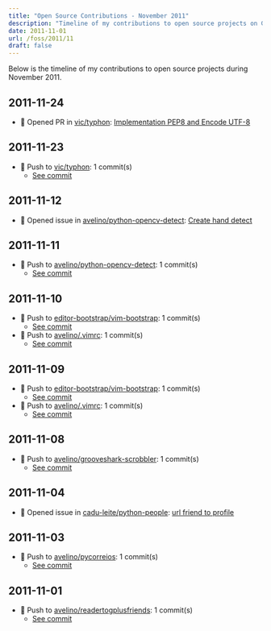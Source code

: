 ```yaml
---
title: "Open Source Contributions - November 2011"
description: "Timeline of my contributions to open source projects on GitHub during November 2011."
date: 2011-11-01
url: /foss/2011/11
draft: false
---
```


Below is the timeline of my contributions to open source projects during November 2011.

## 2011-11-24

- 🔀 Opened PR in [vic/typhon](https://github.com/vic/typhon): [Implementation PEP8 and Encode UTF-8](https://github.com/vic/typhon/pull/2)

## 2011-11-23

- 🔨 Push to [vic/typhon](https://github.com/vic/typhon): 1 commit(s)
  - [See commit](https://github.com/vic/typhon/commits/main/?author=avelino&since=2011-11-23&until=2011-11-23)

## 2011-11-12

- 🐛 Opened issue in [avelino/python-opencv-detect](https://github.com/avelino/python-opencv-detect): [Create hand detect](https://github.com/avelino/python-opencv-detect/issues/1)

## 2011-11-11

- 🔨 Push to [avelino/python-opencv-detect](https://github.com/avelino/python-opencv-detect): 1 commit(s)
  - [See commit](https://github.com/avelino/python-opencv-detect/commits/main/?author=avelino&since=2011-11-11&until=2011-11-11)

## 2011-11-10

- 🔨 Push to [editor-bootstrap/vim-bootstrap](https://github.com/editor-bootstrap/vim-bootstrap): 1 commit(s)
  - [See commit](https://github.com/editor-bootstrap/vim-bootstrap/commits/main/?author=avelino&since=2011-11-10&until=2011-11-10)
- 🔨 Push to [avelino/.vimrc](https://github.com/avelino/.vimrc): 1 commit(s)
  - [See commit](https://github.com/avelino/.vimrc/commits/main/?author=avelino&since=2011-11-10&until=2011-11-10)

## 2011-11-09

- 🔨 Push to [editor-bootstrap/vim-bootstrap](https://github.com/editor-bootstrap/vim-bootstrap): 1 commit(s)
  - [See commit](https://github.com/editor-bootstrap/vim-bootstrap/commits/main/?author=avelino&since=2011-11-09&until=2011-11-09)
- 🔨 Push to [avelino/.vimrc](https://github.com/avelino/.vimrc): 1 commit(s)
  - [See commit](https://github.com/avelino/.vimrc/commits/main/?author=avelino&since=2011-11-09&until=2011-11-09)

## 2011-11-08

- 🔨 Push to [avelino/grooveshark-scrobbler](https://github.com/avelino/grooveshark-scrobbler): 1 commit(s)
  - [See commit](https://github.com/avelino/grooveshark-scrobbler/commits/main/?author=avelino&since=2011-11-08&until=2011-11-08)

## 2011-11-04

- 🐛 Opened issue in [cadu-leite/python-people](https://github.com/cadu-leite/python-people): [url friend to profile](https://github.com/cadu-leite/python-people/issues/4)

## 2011-11-03

- 🔨 Push to [avelino/pycorreios](https://github.com/avelino/pycorreios): 1 commit(s)
  - [See commit](https://github.com/avelino/pycorreios/commits/main/?author=avelino&since=2011-11-03&until=2011-11-03)

## 2011-11-01

- 🔨 Push to [avelino/readertogplusfriends](https://github.com/avelino/readertogplusfriends): 1 commit(s)
  - [See commit](https://github.com/avelino/readertogplusfriends/commits/main/?author=avelino&since=2011-11-01&until=2011-11-01)

